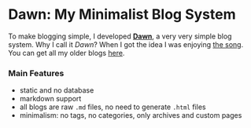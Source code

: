 # Dawn: My Minimalist Blog System

To make blogging simple, I developed [**Dawn**](https://github.com/syaning/dawn), a very very simple blog system.
Why I call it *Dawn*? When I got the idea I was enjoying [the song](http://www.xiami.com/song/2098665?spm=a1z1s.3521865.23309997.1.0toSAM).
You can get all my older blogs [here](https://github.com/syaning/older-blogs).

### Main Features

* static and no database
* markdown support
* all blogs are raw `.md` files, no need to generate `.html` files
* minimalism: no tags, no categories, only archives and custom pages
